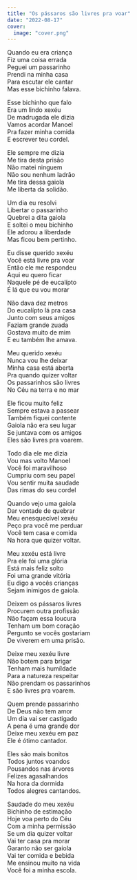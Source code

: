 ```yaml
---
title: "Os pássaros são livres pra voar"
date: "2022-08-17"
cover:
  image: "cover.png"
---
```


Quando eu era criança  
Fiz uma coisa errada  
Peguei um passarinho  
Prendi na minha casa  
Para escutar ele cantar  
Mas esse bichinho falava.  

Esse bichinho que falo  
Era um lindo xexéu  
De madrugada ele dizia  
Vamos acordar Manoel  
Pra fazer minha comida  
E escrever teu cordel.  

Ele sempre me dizia  
Me tira desta prisão  
Não matei ninguem  
Não sou nenhum ladrão  
Me tira dessa gaiola  
Me liberta da solidão.  

Um dia eu resolvi  
Libertar o passarinho  
Quebrei a dita gaiola  
E soltei o meu bichinho  
Ele adorou a liberdade  
Mas ficou bem pertinho.  

<!-- pagebreak -->

Eu disse querido xexéu  
Você está livre pra voar  
Então ele me respondeu  
Aqui eu quero ficar  
Naquele pé de eucalípto  
É lá que eu vou morar  

Não dava dez metros  
Do eucalípto lá pra casa  
Junto com seus  amigos  
Faziam grande zuada  
Gostava muito de mim  
E eu também lhe amava.  

Meu querido xexéu  
Nunca vou lhe deixar  
Minha casa está aberta  
Pra quando quizer voltar  
Os passarinhos são livres  
No Céu na terra e no mar  

Ele ficou muito feliz  
Sempre estava a passear  
Também fiquei contente  
Gaiola não era seu lugar  
Se juntava com os amigos  
Eles são livres pra voarem.  

<!-- pagebreak -->

Todo dia ele me dizia  
Vou mas volto Manoel  
Você foi maravilhoso  
Cumpriu com seu papel  
Vou sentir muita saudade  
Das rimas do seu cordel  

Quando vejo uma gaiola  
Dar vontade de quebrar  
Meu enesquecível xexéu  
Peço pra você me perduar  
Você tem casa e comida  
Na hora que  quizer voltar.  

Meu xexéu está livre  
Pra ele foi uma glória  
Está mais feliz solto  
Foi uma grande vitória  
Eu digo a vocês crianças  
Sejam inimigos de gaiola.  

Deixem os pássaros livres  
Procurem outra profissão  
Não façam essa loucura  
Tenham um bom coração  
Pergunto se vocês gostariam  
De viverem em uma prisão.  

<!-- pagebreak -->

Deixe meu xexéu livre  
Não botem para brigar  
Tenham mais humíldade  
Para a natureza  respeitar  
Não prendam os passarinhos  
E são livres pra voarem.  

Quem prende passarinho  
De Deus não tem amor  
Um dia vai ser castigado  
A pena é uma grande dor  
Deixe meu xexéu em paz  
Ele é ótimo cantador.  

Eles são mais bonitos  
Todos juntos voandos  
Pousandos nas árvores  
Felizes  agasalhandos  
Na hora da dormida  
Todos alegres cantandos.  

Saudade do meu xexéu  
Bichinho de estimação  
Hoje voa perto do Céu  
Com a minha permissão  
Se um dia quizer voltar  
Vai ter casa pra morar  
Garanto não ser gaiola  
Vai ter comida e bebida  
Me ensinou muito na  vida  
Você foi a minha escola.
